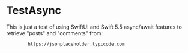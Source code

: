 # TestAsync


This is just a test of using SwiftUI and Swift 5.5 async/await features to retrieve "posts" and "comments" from:

            https://jsonplaceholder.typicode.com
            
            
